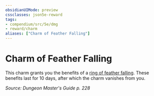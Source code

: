 ```yaml
---
obsidianUIMode: preview
cssclasses: json5e-reward
tags:
- compendium/src/5e/dmg
- reward/charm
aliases: ["Charm of Feather Falling"]
---
```

# Charm of Feather Falling

This charm grants you the benefits of a [ring of feather falling](/Systems/5e/items/ring-of-feather-falling.md). These benefits last for 10 days, after which the charm vanishes from you.

*Source: Dungeon Master's Guide p. 228*